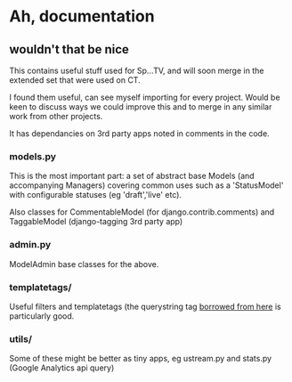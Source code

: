 Ah, documentation
=================

wouldn't that be nice
---------------------

This contains useful stuff used for Sp...TV, and will soon merge in the extended set that were used on CT.

I found them useful, can see myself importing for every project. Would be keen to discuss ways we could improve this and to merge in any similar work from other projects.

It has dependancies on 3rd party apps noted in comments in the code.

### models.py

This is the most important part: a set of abstract base Models (and accompanying Managers) covering common uses such as a 'StatusModel' with configurable statuses (eg 'draft','live' etc).

Also classes for CommentableModel (for django.contrib.comments) and TaggableModel (django-tagging 3rd party app)

### admin.py

ModelAdmin base classes for the above.

### templatetags/

Useful filters and templatetags (the querystring tag [borrowed from here](http://andre.liquidmm.com/blog/2009/apr/20/flexible-query-string-building-template-tag/) is particularly good.

### utils/

Some of these might be better as tiny apps, eg ustream.py and stats.py (Google Analytics api query)
